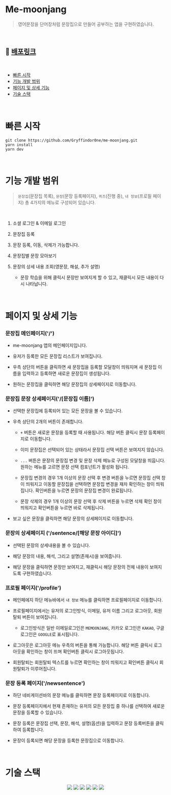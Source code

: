 # Me-moonjang

> 영어문장을 단어장처럼 문장집으로 만들어 공부하는 앱을 구현하였습니다.

<br>

## 🚀 [배포링크](https://me-moonjang.vercel.app/)

<br>

- [빠른 시작](#빠른-시작)
- [기능 개발 범위](#기능-개발-범위)
- [페이지 및 상세 기능](#페이지-및-상세-기능)
- [기술 스택](#기술-스택)

<br>

# 빠른 시작

```
git clone https://github.com/Gryffindor0ne/me-moonjang.git
yarn install
yarn dev
```

<br>

# 기능 개발 범위

> `문장집`(문장집 목록), `문장`(문장 등록페이지), `퀴즈`(진행 중), `내 정보`(프로필 페이지) 총 4가지의 메뉴로 구성되어 있습니다.

<br>

1. 소셜 로그인 & 이메일 로그인

2. 문장집 등록

3. 문장 등록, 이동, 삭제가 가능합니다.

4. 문장집별 문장 모아보기

5. 문장의 상세 내용 조회(영문장, 해설, 추가 설명)

   - 문장 학습을 위해 클릭시 문장만 보여지게 할 수 있고, 재클릭시 모든 내용이 다시 나타납니다.

<br>

# 페이지 및 상세 기능

### 문장집 메인페이지('/')

- me-moonjang 앱의 메인페이지입니다.

- 유저가 등록한 모든 문장집 리스트가 보여집니다.

- 우측 상단의 버튼을 클릭하면 새 문장집을 등록할 모달창이 띄워지며 새 문장집 이름을 입력하고 등록하면 새로운 문장집이 생성됩니다.

- 원하는 문장집을 클릭하면 해당 문장집의 상세페이지로 이동합니다.

### 문장집 문장 상세페이지('/[문장집 이름]')

- 선택한 문장집에 등록되어 있는 모든 문장을 볼 수 있습니다.

- 우측 상단의 2개의 버튼이 존재합니다.

  - `+` 버튼은 새로운 문장을 등록할 때 사용됩니다. 해당 버튼 클릭시 문장 등록페이지로 이동합니다.
  - 이미 문장집은 선택되어 있는 상태라서 문장집 선택 버튼은 보여지지 않습니다.

  - `...` 버튼은 문장의 문장집 변경 및 문장 삭제 메뉴로 구성된 모달창을 띄웁니다. 원하는 메뉴를 고르면 문장 선택 컴포넌트가 활성화 됩니다.

  - 문장집 변경의 경우 1개 이상의 문장 선택 후 변경 버튼을 누르면 문장집 선택 창이 띄워지고 이동할 문장집을 선택하면 문장집 변경을 재차 확인하는 창이 띄워집니다. 확인버튼을 누르면 문장의 문장집 변경이 완료됩니다.

  - 문장 삭제의 경우 1개 이상의 문장 선택 후 삭제 버튼을 누르면 삭제 확인 창이 띄워지고 확인버튼을 누르면 바로 삭제됩니다.

- 보고 싶은 문장을 클릭하면 해당 문장의 상세페이지로 이동합니다.

### 문장의 상세페이지 ('/sentence/[해당 문장 아이디]')

- 선택된 문장의 상세내용을 볼 수 있습니다.

- 해당 문장의 내용, 해석, 그리고 설명(존재시)을 보여줍니다.

- 해당 문장을 클릭하면 문장만 보여지고, 재클릭시 해당 문장의 전체 내용이 보여지도록 구현하였습니다.

### 프로필 페이지('/profile')

- 메인페에지 하단 메뉴바에서 `내 정보` 메뉴를 클릭하면 프로필페이지로 이동합니다.

- 프로필페이지에서는 유저의 로그인방식, 이메일, 유저 이름 그리고 로그아웃, 회원탈퇴 버튼이 보여집니다.

  - 로그인방식은 일반 이메일로그인은 `MEMOONJANG`, 카카오 로그인은 `KAKAO`, 구글 로그인은 `GOOGLE`로 표시됩니다.

- 로그아웃은 로그아웃 메뉴 우측의 버튼을 통해 가능합니다. 해당 버튼 클릭시 로그아웃을 확인하는 창이 뜨며 확인버튼 클릭시 로그아웃됩니다.

- 회원탈퇴는 회원탈퇴 텍스트를 누르면 확인하는 창이 띄워지고 확인버튼 클릭시 회원탈퇴가 이루어집니다.

### 문장 등록 페이지('/newsentence')

- 하단 네비게이션바의 문장 메뉴를 클릭하면 문장 등록페이지로 이동합니다.

- 문장 등록페이지에서 현재 존재하는 유저의 모든 문장집 중 하나를 선택하여 새로운 문장을 등록할 수 있습니다.

- 문장 등록은 문장집 선택, 문장, 해석, 설명(옵션)을 입력하고 문장 등록버튼을 클릭하여 등록합니다.

- 문장이 등록되면 해당 문장을 등록한 문장집으로 이동합니다.

<br>

# 기술 스택

<p align='center'>
   <img src="https://img.shields.io/badge/TypeScript-^4.8.4-darkblue?logo=TypeScript"/>
    <img src="https://img.shields.io/badge/NextJS-^13.0.2-black?logo=Next.js"/>
    <img src="https://img.shields.io/badge/React-^18.2.0-blue?logo=React"/>
    <img src="https://img.shields.io/badge/Node.js-v16.15.0-green?logo=Node.js"/>
    <img src="https://img.shields.io/badge/React Query-%5E4.20.4-red?logo=React Query"/>
    <img src="https://img.shields.io/badge/Tailwind CSS-^5.3.5-skyblue?logo=Tailwind CSS"/>
   
</p>
